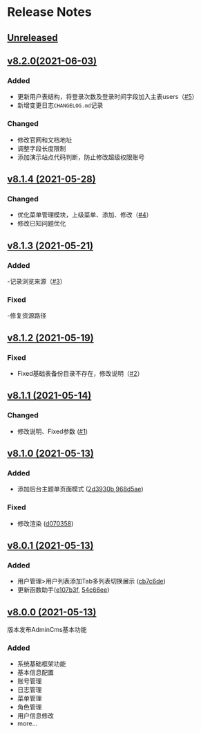 # Release Notes

## [Unreleased](https://github.com/liaodeity/laravel-admin-cms/compare/v8.2.0...8.x)

## [v8.2.0(2021-06-03)](https://github.com/liaodeity/laravel-admin-cms/compare/v8.1.14...8.2.0)

### Added
- 更新用户表结构，将登录次数及登录时间字段加入主表users（[#5](https://github.com/liaodeity/laravel-admin-cms/pull/5)）
- 新增变更日志`CHANGELOG.md`记录
### Changed
- 修改官网和文档地址
- 调整字段长度限制
- 添加演示站点代码判断，防止修改超级权限账号

## [v8.1.4 (2021-05-28)](https://github.com/liaodeity/laravel-admin-cms/compare/v8.1.3...v8.1.4)

### Changed
- 优化菜单管理模块，上级菜单、添加、修改（[#4](https://github.com/liaodeity/laravel-admin-cms/pull/4)）
- 修改已知问题优化

## [v8.1.3 (2021-05-21)](https://github.com/liaodeity/laravel-admin-cms/compare/v8.1.2...v8.1.3)

### Added
-记录浏览来源（[#3](https://github.com/liaodeity/laravel-admin-cms/pull/3)）

### Fixed
-修复资源路径

## [v8.1.2 (2021-05-19)](https://github.com/liaodeity/laravel-admin-cms/compare/v8.1.1...v8.1.2)

### Fixed
- Fixed基础表备份目录不存在，修改说明（[#2](https://github.com/liaodeity/laravel-admin-cms/pull/2)）

## [v8.1.1 (2021-05-14)](https://github.com/liaodeity/laravel-admin-cms/compare/v8.1.0...v8.1.1)

### Changed
- 修改说明、Fixed参数 ([#1](https://github.com/liaodeity/laravel-admin-cms/pull/1))


## [v8.1.0 (2021-05-13)](https://github.com/liaodeity/laravel-admin-cms/compare/v8.0.1...v8.0.2)

### Added
- 添加后台主题单页面模式 ([2d3930b](https://github.com/liaodeity/laravel-admin-cms/commit/2d3930b3b1feca0331f07908f28c82c40c2c16fe),[968d5ae](https://github.com/liaodeity/laravel-admin-cms/commit/968d5ae95cdf6eef37c9974dd896fb3b6acfad04))

### Fixed
- 修改渲染 ([d070358](https://github.com/liaodeity/laravel-admin-cms/commit/d0703586b58cbe59bb7688cfdc5d2d389fa3e5d6))

## [v8.0.1 (2021-05-13)](https://github.com/liaodeity/laravel-admin-cms/compare/v8.0.0...v8.0.1)

### Added
- 用户管理>用户列表添加Tab多列表切换展示 ([cb7c6de](https://github.com/liaodeity/laravel-admin-cms/commit/cb7c6deb861d33f6e8b55b0f659001c7b0eecfff))
- 更新函数助手([e107b3f](https://github.com/liaodeity/laravel-admin-cms/commit/e107b3f9b03915f7fc6f5c0d2256237a004d9410), [54c66ee](https://github.com/liaodeity/laravel-admin-cms/commit/54c66eecc85462d9bd7865073167817eeacdd61d))


## [v8.0.0 (2021-05-13)](https://github.com/liaodeity/laravel-admin-cms/compare/v8.0.0)
版本发布AdminCms基本功能

### Added
- 系统基础框架功能
- 基本信息配置
- 账号管理
- 日志管理
- 菜单管理
- 角色管理
- 用户信息修改
- more...

